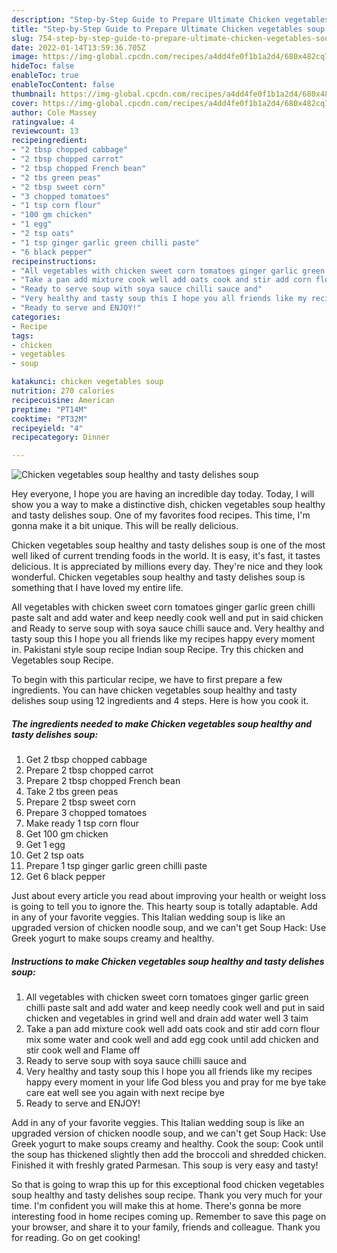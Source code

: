 ```yaml
---
description: "Step-by-Step Guide to Prepare Ultimate Chicken vegetables soup healthy and tasty delishes soup"
title: "Step-by-Step Guide to Prepare Ultimate Chicken vegetables soup healthy and tasty delishes soup"
slug: 754-step-by-step-guide-to-prepare-ultimate-chicken-vegetables-soup-healthy-and-tasty-delishes-soup
date: 2022-01-14T13:59:36.705Z
image: https://img-global.cpcdn.com/recipes/a4dd4fe0f1b1a2d4/680x482cq70/chicken-vegetables-soup-healthy-and-tasty-delishes-soup-recipe-main-photo.jpg
hideToc: false
enableToc: true
enableTocContent: false
thumbnail: https://img-global.cpcdn.com/recipes/a4dd4fe0f1b1a2d4/680x482cq70/chicken-vegetables-soup-healthy-and-tasty-delishes-soup-recipe-main-photo.jpg
cover: https://img-global.cpcdn.com/recipes/a4dd4fe0f1b1a2d4/680x482cq70/chicken-vegetables-soup-healthy-and-tasty-delishes-soup-recipe-main-photo.jpg
author: Cole Massey
ratingvalue: 4
reviewcount: 13
recipeingredient:
- "2 tbsp chopped cabbage"
- "2 tbsp chopped carrot"
- "2 tbsp chopped French bean"
- "2 tbs green peas"
- "2 tbsp sweet corn"
- "3 chopped tomatoes"
- "1 tsp corn flour"
- "100 gm chicken"
- "1 egg"
- "2 tsp oats"
- "1 tsp ginger garlic green chilli paste"
- "6 black pepper"
recipeinstructions:
- "All vegetables with chicken sweet corn tomatoes ginger garlic green chilli paste salt and add water and keep needly cook well and put in said chicken and vegetables in grind well and drain add water well 3 taim"
- "Take a pan add mixture cook well add oats cook and stir add corn flour mix some water and cook well and add egg cook until add chicken and stir cook well and Flame off"
- "Ready to serve soup with soya sauce chilli sauce and"
- "Very healthy and tasty soup this I hope you all friends like my recipes happy every moment in your life God bless you and pray for me bye take care eat well see you again with next recipe bye"
- "Ready to serve and ENJOY!"
categories:
- Recipe
tags:
- chicken
- vegetables
- soup

katakunci: chicken vegetables soup 
nutrition: 270 calories
recipecuisine: American
preptime: "PT14M"
cooktime: "PT32M"
recipeyield: "4"
recipecategory: Dinner

---
```



![Chicken vegetables soup healthy and tasty delishes soup](https://img-global.cpcdn.com/recipes/a4dd4fe0f1b1a2d4/680x482cq70/chicken-vegetables-soup-healthy-and-tasty-delishes-soup-recipe-main-photo.jpg)

Hey everyone, I hope you are having an incredible day today. Today, I will show you a way to make a distinctive dish, chicken vegetables soup healthy and tasty delishes soup. One of my favorites food recipes. This time, I'm gonna make it a bit unique. This will be really delicious.

Chicken vegetables soup healthy and tasty delishes soup is one of the most well liked of current trending foods in the world. It is easy, it's fast, it tastes delicious. It is appreciated by millions every day. They're nice and they look wonderful. Chicken vegetables soup healthy and tasty delishes soup is something that I have loved my entire life.

All vegetables with chicken sweet corn tomatoes ginger garlic green chilli paste salt and add water and keep needly cook well and put in said chicken and Ready to serve soup with soya sauce chilli sauce and. Very healthy and tasty soup this I hope you all friends like my recipes happy every moment in. Pakistani style soup recipe Indian soup Recipe. Try this chicken and Vegetables soup Recipe.


To begin with this particular recipe, we have to first prepare a few ingredients. You can have chicken vegetables soup healthy and tasty delishes soup using 12 ingredients and 4 steps. Here is how you cook it.

<!--inarticleads1-->

##### The ingredients needed to make Chicken vegetables soup healthy and tasty delishes soup:

1. Get 2 tbsp chopped cabbage
1. Prepare 2 tbsp chopped carrot
1. Prepare 2 tbsp chopped French bean
1. Take 2 tbs green peas
1. Prepare 2 tbsp sweet corn
1. Prepare 3 chopped tomatoes
1. Make ready 1 tsp corn flour
1. Get 100 gm chicken
1. Get 1 egg
1. Get 2 tsp oats
1. Prepare 1 tsp ginger garlic green chilli paste
1. Get 6 black pepper


Just about every article you read about improving your health or weight loss is going to tell you to ignore the. This hearty soup is totally adaptable. Add in any of your favorite veggies. This Italian wedding soup is like an upgraded version of chicken noodle soup, and we can&#39;t get Soup Hack: Use Greek yogurt to make soups creamy and healthy. 

<!--inarticleads2-->

##### Instructions to make Chicken vegetables soup healthy and tasty delishes soup:

1. All vegetables with chicken sweet corn tomatoes ginger garlic green chilli paste salt and add water and keep needly cook well and put in said chicken and vegetables in grind well and drain add water well 3 taim
1. Take a pan add mixture cook well add oats cook and stir add corn flour mix some water and cook well and add egg cook until add chicken and stir cook well and Flame off
1. Ready to serve soup with soya sauce chilli sauce and
1. Very healthy and tasty soup this I hope you all friends like my recipes happy every moment in your life God bless you and pray for me bye take care eat well see you again with next recipe bye
1. Ready to serve and ENJOY!

Add in any of your favorite veggies. This Italian wedding soup is like an upgraded version of chicken noodle soup, and we can&#39;t get Soup Hack: Use Greek yogurt to make soups creamy and healthy. Cook the soup: Cook until the soup has thickened slightly then add the broccoli and shredded chicken. Finished it with freshly grated Parmesan. This soup is very easy and tasty! 

So that is going to wrap this up for this exceptional food chicken vegetables soup healthy and tasty delishes soup recipe. Thank you very much for your time. I'm confident you will make this at home. There's gonna be more interesting food in home recipes coming up. Remember to save this page on your browser, and share it to your family, friends and colleague. Thank you for reading. Go on get cooking!
